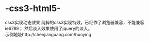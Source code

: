 # -css3-html5-
css3实现动态效果
纯粹的css3实现特效，已经作了浏览器兼容，不能兼容ie6789；
然后淡入效果使用了jquery的淡入。
<br/>
示例地址http://chenjianguang.com/huoying
